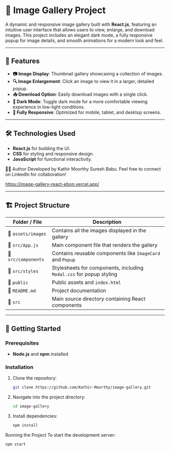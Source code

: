 # 📸 Image Gallery Project

A dynamic and responsive image gallery built with **React.js**, featuring an intuitive user interface that allows users to view, enlarge, and download images. This project includes an elegant dark mode, a fully responsive popup for image details, and smooth animations for a modern look and feel.

---

## 🌟 Features

- **📷 Image Display**: Thumbnail gallery showcasing a collection of images.
- **🔍 Image Enlargement**: Click an image to view it in a larger, detailed popup.
- **📥 Download Option**: Easily download images with a single click.
- **🌙 Dark Mode**: Toggle dark mode for a more comfortable viewing experience in low-light conditions.
- **📱 Fully Responsive**: Optimized for mobile, tablet, and desktop screens.
  
---

## 🛠️ Technologies Used

- **React.js** for building the UI.
- **CSS** for styling and responsive design.
- **JavaScript** for functional interactivity.

👨‍💻 Author
   Developed by Kathir Moorthy Suresh Babu. Feel free to connect on LinkedIn for collaboration!
   
   https://image-gallery-react-ebon.vercel.app/
   
---

## 🏗️ Project Structure

| Folder / File         | Description                                       |
|-----------------------|---------------------------------------------------|
| 📂 `assets/images`    | Contains all the images displayed in the gallery  |
| 📜 `src/App.js`       | Main component file that renders the gallery      |
| 📜 `src/components`   | Contains reusable components like `ImageCard` and `Popup` |
| 📜 `src/styles`       | Stylesheets for components, including `Modal.css` for popup styling |
| 📂 `public`           | Public assets and `index.html`                    |
| 📜 `README.md`        | Project documentation                             |
| 📂 `src`              | Main source directory containing React components |

---

## 🚀 Getting Started

### Prerequisites
- **Node.js** and **npm** installed

### Installation
1. Clone the repository:
   ```bash
   git clone https://github.com/Kathir-Moorthy/image-gallery.git

2. Navigate into the project directory:
   ```bash
   cd image-gallery
   
3. Install dependencies:
   ```bash
   npm install
Running the Project
To start the development server:
   ```bash
   npm start
